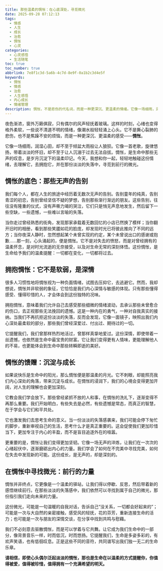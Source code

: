 ```yaml
---
title: 那些温柔的惆怅：在心底深处，寻觅微光
date: 2025-09-28 07:12:13
tags:
  - 情感
  - 人生
  - 成长
  - 治愈
  - 惆怅
  - 心灵
categories:
  - 心灵感悟
  - 生活随笔
toc: true
toc_number: true
abbrlink: 7e8f1c3d-5a6b-4c7d-8e9f-0a1b2c3d4e5f
keywords:
  - 惆怅
  - 情感
  - 治愈
  - 人生感悟
  - 内心成长
  - 情绪管理
description: 惆怅，不是悲伤的代名词，而是一种更深沉、更温柔的情绪。它像一场细雨，润湿心田，也洗涤灵魂。这篇文章将带你走进惆怅的深处，理解它的底色，拥抱它的馈赠，并在那份淡淡的失落中，寻觅到前行的微光与力量。
---
```


夜色渐浓，窗外万籁俱寂，只有偶尔的风声轻抚着玻璃。这样的时刻，心绪也变得格外柔软，一些说不清道不明的情绪，像潮水般轻轻涌上心头。它不是撕心裂肺的悲伤，也不是焦躁不安的烦恼，而是一种更深沉、更温柔的感受——**惆怅**。

它像一场细雨，润湿心田，却不至于倾盆大雨般让人狼狈。它像一首老歌，旋律悠扬，带着淡淡的怀旧，却不至于让人沉溺于过去无法自拔。惆怅，是生命中那些无声的叹息，是岁月沉淀下的温柔印记。今天，我想和你一起，轻轻地触碰这份情绪，去理解它，去拥抱它，并在那份淡淡的失落中，寻觅到前行的微光。

## 惆怅的底色：那些无声的告别

我们每个人，都在人生的旅途中经历着无数次无声的告别。告别童年的纯真，告别青涩的初恋，告别曾经坚信不疑的梦想，告别那些渐行渐远的朋友。这些告别，往往没有隆重的仪式，没有声嘶力竭的哭泣，它们只是悄无声息地发生，然后留下一些空缺，一些遗憾，一些难以言喻的失落。

当你走过曾经熟悉的街角，发现那家承载着无数回忆的小店已然换了模样；当你翻开旧时的相册，看到那些笑靥如花的脸庞，却发现时光已将彼此推向了不同的远方；当你夜深人静时，忽然想起某个未曾实现的约定，某个未曾说出口的感谢或抱歉……那一刻，心头涌起的，便是惆怅。它不是对失去的愤怒，而是对曾经拥有的温柔怀念，是对时光流逝的无奈接受，以及对生命无常的深刻体悟。这份惆怅，是生命给予我们的温柔提醒：一切都在变化，一切都将过去。

## 拥抱惆怅：它不是软弱，是深情

很多人习惯性地将惆怅视为一种负面情绪，试图去压抑它，去逃避它。然而，我却想说，惆怅并非软弱的象征，它恰恰是我们内心深情与敏感的体现。只有那些懂得感受、懂得珍惜的人，才会体会到这份独特的况味。

拥抱惆怅，意味着我们允许自己去感受那些细微的情绪波动，去承认那些未曾愈合的伤口，去正视那些无法挽回的遗憾。这是一种内在的勇气，一种对自我真实的接纳。当我们不再抗拒这份淡淡的失落，反而会发现，它像一面镜子，映照出我们内心深处最柔软的部分，那些我们曾经深爱过、付出过、期待过的一切。

它提醒我们，我们曾那样热烈地活过，曾那样真挚地爱过。这份深情，即使带着一丝遗憾，也依然是生命中最宝贵的财富。它让我们变得更有人情味，更能理解他人的不易，也更能体会到生命中那些转瞬即逝的美好。

## 惆怅的馈赠：沉淀与成长

如果说快乐是生命中的阳光，那么惆怅便是那温柔的月光。它不刺眼，却能照亮我们内心深处的角落，带来沉淀与成长。在惆怅的浸润下，我们的心境会变得更加开阔，对人生的理解也会更加深刻。

它教会我们学会放下。那些曾经紧抓不放的人和事，在惆怅的洗礼下，逐渐变得不再那么重要。我们开始明白，有些失去是必然，有些遗憾是常态，而真正的智慧，在于学会与它们和平共处。

它也激发我们去思考生命的意义。当一份淡淡的失落感袭来，我们可能会停下匆忙的脚步，重新审视自己的生活，思考什么才是真正重要的。这会促使我们更加珍惜当下，更加专注于内心的丰盈，而不是盲目追逐外在的喧嚣。

更重要的是，惆怅让我们变得更加坚韧。它像一场无声的淬炼，让我们在一次次的心绪起伏中，逐渐磨砺出内心的力量。我们学会了如何在不完美中寻找完美，如何在失去中发现新的可能。这份成长，是无声的，却是深刻的。

## 在惆怅中寻找微光：前行的力量

惆怅并非终点，它更像是一个温柔的驿站，让我们得以停歇、反思，然后带着新的感悟继续前行。在那些淡淡的失落感中，我们依然可以寻找到属于自己的微光，那份指引我们走向未来的力量。

这份微光，可能是一句温暖的自我对话，告诉自己“没关系，一切都会好起来的”；可能是一次与大自然的亲密接触，感受风的轻抚，花的芬芳，重新连接生命的活力；也可能是一次与朋友的深情交谈，在分享中找到共鸣与慰藉。

我们不必刻意去驱散惆怅，而是可以学着与它共舞。让它成为我们生命中的一部分，像背景音乐一样，时而低沉，时而悠扬。它提醒我们，生命是多姿多彩的，有欢声笑语，也有低徊叹息。正是这些不同的音符，共同谱写出我们独一无二的生命乐章。

**请相信，即使心头偶尔泛起淡淡的惆怅，那也是生命在以温柔的方式提醒你，你值得被爱，值得被珍惜，值得拥有一个充满希望的明天。**